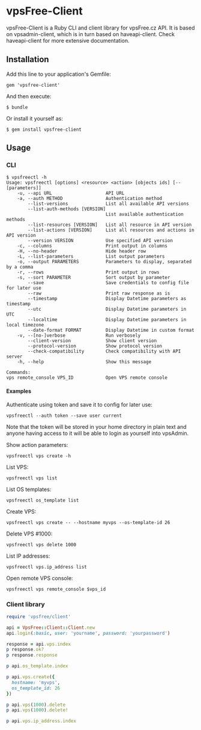 vpsFree-Client
==============
vpsFree-Client is a Ruby CLI and client library for vpsFree.cz API. It is based
on vpsadmin-client, which is in turn based on haveapi-client. Check haveapi-client
for more extensive documentation.

## Installation

Add this line to your application's Gemfile:

    gem 'vpsfree-client'

And then execute:

    $ bundle

Or install it yourself as:

    $ gem install vpsfree-client

## Usage
### CLI
    $ vpsfreectl -h
    Usage: vpsfreectl [options] <resource> <action> [objects ids] [-- [parameters]]
        -u, --api URL                    API URL
        -a, --auth METHOD                Authentication method
            --list-versions              List all available API versions                      
            --list-auth-methods [VERSION]
                                         List available authentication methods
            --list-resources [VERSION]   List all resource in API version
            --list-actions [VERSION]     List all resources and actions in API version
            --version VERSION            Use specified API version
        -c, --columns                    Print output in columns
        -H, --no-header                  Hide header row
        -L, --list-parameters            List output parameters
        -o, --output PARAMETERS          Parameters to display, separated by a comma
        -r, --rows                       Print output in rows
        -s, --sort PARAMETER             Sort output by parameter
            --save                       Save credentials to config file for later use
            --raw                        Print raw response as is
            --timestamp                  Display Datetime parameters as timestamp
            --utc                        Display Datetime parameters in UTC
            --localtime                  Display Datetime parameters in local timezone
            --date-format FORMAT         Display Datetime in custom format
        -v, --[no-]verbose               Run verbosely
            --client-version             Show client version
            --protocol-version           Show protocol version
            --check-compatibility        Check compatibility with API server
        -h, --help                       Show this message

    Commands:
    vps remote_console VPS_ID            Open VPS remote console

#### Examples
Authenticate using token and save it to config for later use:

    vpsfreectl --auth token --save user current

Note that the token will be stored in your home directory in plain text and
anyone having access to it will be able to login as yourself into vpsAdmin.

Show action parameters:

    vpsfreectl vps create -h

List VPS:

    vpsfreectl vps list
    
List OS templates:

    vpsfreectl os_template list

Create VPS:

    vpsfreectl vps create -- --hostname myvps --os-template-id 26

Delete VPS #1000:

    vpsfreectl vps delete 1000
    
List IP addresses:

    vpsfreectl vps.ip_address list

Open remote VPS console:

    vpsfreectl vps remote_console $vps_id
 
### Client library
```ruby
require 'vpsfree/client'

api = VpsFree::Client::Client.new
api.login(:basic, user: 'yourname', password: 'yourpassword')

response = api.vps.index
p response.ok?
p response.response

p api.os_template.index

p api.vps.create({
  hostname: 'myvps',
  os_template_id: 26
})

p api.vps(1000).delete
p api.vps(1000).delete!

p api.vps.ip_address.index
```
